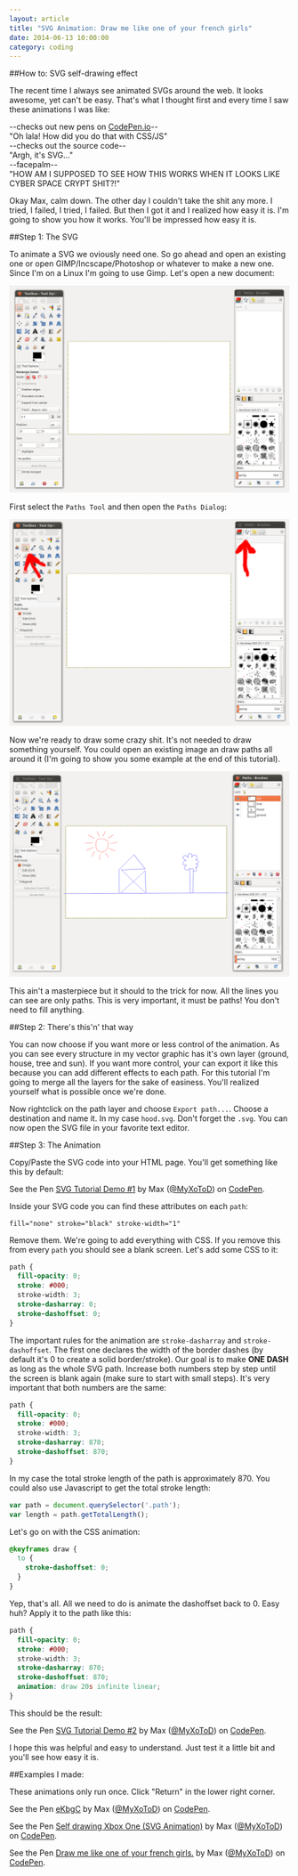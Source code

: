 ```yaml
---
layout: article
title: "SVG Animation: Draw me like one of your french girls"
date: 2014-06-13 10:00:00
category: coding
---
```


##How to: SVG self-drawing effect

The recent time I always see animated SVGs around the web. It looks awesome, yet can't be easy. That's what I thought first and every time I saw these animations I was like:

--checks out new pens on [CodePen.io](http://codepen.io/MyXoToD)--<br />
"Oh lala! How did you do that with CSS/JS"<br />
--checks out the source code--<br />
"Argh, it's SVG..."<br />
--facepalm--<br />
"HOW AM I SUPPOSED TO SEE HOW THIS WORKS WHEN IT LOOKS LIKE CYBER SPACE CRYPT SHIT?!"

Okay Max, calm down. The other day I couldn't take the shit any more. I tried, I failed, I tried, I failed. But then I got it and I realized how easy it is. I'm going to show you how it works. You'll be impressed how easy it is.

##Step 1: The SVG

To animate a SVG we oviously need one. So go ahead and open an existing one or open GIMP/Incscape/Photoshop or whatever to make a new one. Since I'm on a Linux I'm going to use Gimp. Let's open a new document:

![SVG1](/assets/images/posts/svg-1.png)

First select the `Paths Tool` and then open the `Paths Dialog`:

![SVG2](/assets/images/posts/svg-2.png)

Now we're ready to draw some crazy shit. It's not needed to draw something yourself. You could open an existing image an draw paths all around it (I'm going to show you some example at the end of this tutorial).

![SVG3](/assets/images/posts/svg-3.png)

This ain't a masterpiece but it should to the trick for now. All the lines you can see are only paths. This is very important, it must be paths! You don't need to fill anything.

##Step 2: There's this'n' that way

You can now choose if you want more or less control of the animation. As you can see every structure in my vector graphic has it's own layer (ground, house, tree and sun). If you want more control, your can export it like this because you can add different effects to each path. For this tutorial I'm going to merge all the layers for the sake of easiness. You'll realized yourself what is possible once we're done.

Now rightclick on the path layer and choose `Export path...`. Choose a destination and name it. In my case `hood.svg`. Don't forget the `.svg`. You can now open the SVG file in your favorite text editor.

##Step 3: The Animation

Copy/Paste the SVG code into your HTML page. You'll get something like this by default:

<p data-height="328" data-theme-id="2438" data-slug-hash="ydCej" data-default-tab="result" class='codepen'>See the Pen <a href='http://codepen.io/MyXoToD/pen/ydCej/'>SVG Tutorial Demo #1</a> by Max (<a href='http://codepen.io/MyXoToD'>@MyXoToD</a>) on <a href='http://codepen.io'>CodePen</a>.</p>
<script async src="//codepen.io/assets/embed/ei.js"></script>

Inside your SVG code you can find these attributes on each `path`:

    fill="none" stroke="black" stroke-width="1"

Remove them. We're going to add everything with CSS. If you remove this from every `path` you should see a blank screen.
Let's add some CSS to it:

```css
path {
  fill-opacity: 0;
  stroke: #000;
  stroke-width: 3;
  stroke-dasharray: 0;
  stroke-dashoffset: 0;
}
```

The important rules for the animation are `stroke-dasharray` and `stroke-dashoffset`. The first one declares the width of the border dashes (by default it's 0 to create a solid border/stroke). Our goal is to make **ONE DASH** as long as the whole SVG path. Increase both numbers step by step until the screen is blank again (make sure to start with small steps). It's very important that both numbers are the same:

```css
path {
  fill-opacity: 0;
  stroke: #000;
  stroke-width: 3;
  stroke-dasharray: 870;
  stroke-dashoffset: 870;
}
```

In my case the total stroke length of the path is approximately 870. You could also use Javascript to get the total stroke length:

```javascript
var path = document.querySelector('.path');
var length = path.getTotalLength();
```

Let's go on with the CSS animation:

```css
@keyframes draw {
  to {
    stroke-dashoffset: 0;
  }
}
```

Yep, that's all. All we need to do is animate the dashoffset back to 0. Easy huh? Apply it to the path like this:

```css
path {
  fill-opacity: 0;
  stroke: #000;
  stroke-width: 3;
  stroke-dasharray: 870;
  stroke-dashoffset: 870;
  animation: draw 20s infinite linear;
}
```

This should be the result:

<p data-height="328" data-theme-id="2438" data-slug-hash="FcxuL" data-default-tab="result" class='codepen'>See the Pen <a href='http://codepen.io/MyXoToD/pen/FcxuL/'>SVG Tutorial Demo #2</a> by Max (<a href='http://codepen.io/MyXoToD'>@MyXoToD</a>) on <a href='http://codepen.io'>CodePen</a>.</p>
<script async src="//codepen.io/assets/embed/ei.js"></script>

I hope this was helpful and easy to understand. Just test it a little bit and you'll see how easy it is.

##Examples I made:

These animations only run once. Click "Return" in the lower right corner.

<p data-height="205" data-theme-id="2438" data-slug-hash="eKbgC" data-default-tab="result" class='codepen'>See the Pen <a href='http://codepen.io/MyXoToD/pen/eKbgC/'>eKbgC</a> by Max (<a href='http://codepen.io/MyXoToD'>@MyXoToD</a>) on <a href='http://codepen.io'>CodePen</a>.</p>
<script async src="//codepen.io/assets/embed/ei.js"></script>

<p data-height="360" data-theme-id="2438" data-slug-hash="vBlfs" data-default-tab="result" class='codepen'>See the Pen <a href='http://codepen.io/MyXoToD/pen/vBlfs/'>Self drawing Xbox One (SVG Animation)</a> by Max (<a href='http://codepen.io/MyXoToD'>@MyXoToD</a>) on <a href='http://codepen.io'>CodePen</a>.</p>
<script async src="//codepen.io/assets/embed/ei.js"></script>

<p data-height="562" data-theme-id="2438" data-slug-hash="frpkI" data-default-tab="result" class='codepen'>See the Pen <a href='http://codepen.io/MyXoToD/pen/frpkI/'>Draw me like one of your french girls.</a> by Max (<a href='http://codepen.io/MyXoToD'>@MyXoToD</a>) on <a href='http://codepen.io'>CodePen</a>.</p>
<script async src="//codepen.io/assets/embed/ei.js"></script>